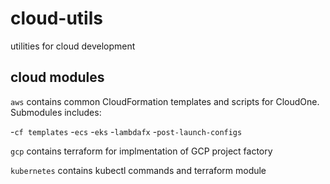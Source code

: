 # cloud-utils
utilities for cloud development

## cloud modules
`aws` contains common CloudFormation templates and scripts for CloudOne. Submodules includes:

-`cf templates`
-`ecs`
-`eks`
-`lambdafx`
-`post-launch-configs`

`gcp` contains terraform for implmentation of GCP project factory

`kubernetes` contains kubectl commands and terraform module
